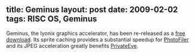 title: Geminus
layout: post
date: 2009-02-02
tags: RISC OS, Geminus
----

Geminus, the Iyonix graphics accelerator, has been re-released as a [free download](http://adrianl.drobe.co.uk/geminus.html). Its sprite caching provides a substantial speedup for [PhotoFiler](/risc.os/photofiler.html) and its JPEG acceleration greatly benefits [PrivateEye](/risc.os/privateeye.html).

